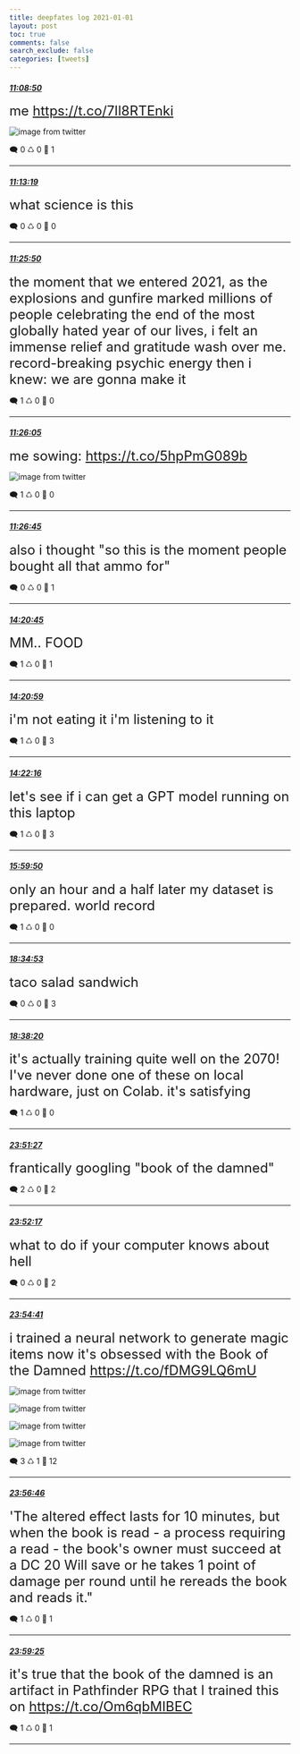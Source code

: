 ```yaml
---
title: deepfates log 2021-01-01
layout: post
toc: true
comments: false
search_exclude: false
categories: [tweets]
---
```



#### <a href = "https://twitter.com/deepfates/status/1345069485342879744">*11:08:50*</a>

<font size="5">me  https://t.co/7Il8RTEnki</font>

![image from twitter](/images/from_twitter/EqqlkZsVoAEFivK.jpg)


🗨️ 0 ♺ 0 🤍  1   

---
    
#### <a href = "https://twitter.com/deepfates/status/1345070613489061889">*11:13:19*</a>

<font size="5">what science is this</font>



🗨️ 0 ♺ 0 🤍  0   

---
    
#### <a href = "https://twitter.com/deepfates/status/1345073764631859200">*11:25:50*</a>

<font size="5">the moment that we entered 2021, as the explosions and gunfire marked millions of people celebrating the end of the most globally hated year of our lives,  i felt an immense relief and gratitude wash over me. record-breaking psychic energy  then i knew: we are gonna make it</font>



🗨️ 1 ♺ 0 🤍  0   

---
    
#### <a href = "https://twitter.com/deepfates/status/1345073827227680768">*11:26:05*</a>

<font size="5">me sowing:  https://t.co/5hpPmG089b</font>

![image from twitter](/images/from_twitter/EqqphG2VkAEVR4P.jpg)


🗨️ 1 ♺ 0 🤍  0   

---
    
#### <a href = "https://twitter.com/deepfates/status/1345073997176705025">*11:26:45*</a>

<font size="5">also i thought "so this is the moment people bought all that ammo for"</font>



🗨️ 0 ♺ 0 🤍  1   

---
    
#### <a href = "https://twitter.com/deepfates/status/1345117783856656384">*14:20:45*</a>

<font size="5">MM.. FOOD</font>



🗨️ 1 ♺ 0 🤍  1   

---
    
#### <a href = "https://twitter.com/deepfates/status/1345117843118043148">*14:20:59*</a>

<font size="5">i'm not eating it i'm listening to it</font>



🗨️ 1 ♺ 0 🤍  3   

---
    
#### <a href = "https://twitter.com/deepfates/status/1345118164552708097">*14:22:16*</a>

<font size="5">let's see if i can get a GPT model running on this laptop</font>



🗨️ 1 ♺ 0 🤍  3   

---
    
#### <a href = "https://twitter.com/deepfates/status/1345142718138343425">*15:59:50*</a>

<font size="5">only an hour and a half later my dataset is prepared. world record</font>



🗨️ 1 ♺ 0 🤍  0   

---
    
#### <a href = "https://twitter.com/deepfates/status/1345181739589595137">*18:34:53*</a>

<font size="5">taco salad sandwich</font>



🗨️ 0 ♺ 0 🤍  3   

---
    
#### <a href = "https://twitter.com/deepfates/status/1345182606279593985">*18:38:20*</a>

<font size="5">it's actually training quite well on the 2070!   I've never done one of these on local hardware, just on Colab. it's satisfying</font>



🗨️ 1 ♺ 0 🤍  0   

---
    
#### <a href = "https://twitter.com/deepfates/status/1345261405260247041">*23:51:27*</a>

<font size="5">frantically googling "book of the damned"</font>



🗨️ 2 ♺ 0 🤍  2   

---
    
#### <a href = "https://twitter.com/deepfates/status/1345261616216956929">*23:52:17*</a>

<font size="5">what to do if your computer knows about hell</font>



🗨️ 0 ♺ 0 🤍  2   

---
    
#### <a href = "https://twitter.com/deepfates/status/1345262217403400192">*23:54:41*</a>

<font size="5">i trained a neural network to generate  magic items  now it's obsessed with the Book of the Damned  https://t.co/fDMG9LQ6mU</font>

![image from twitter](/images/from_twitter/EqtU1cwVQAEa7VW.jpg)

![image from twitter](/images/from_twitter/EqtU17VUwAAC3Fh.jpg)

![image from twitter](/images/from_twitter/EqtU2R1UUAUHVrZ.jpg)

![image from twitter](/images/from_twitter/EqtU2pFUYAA0E9t.jpg)


🗨️ 3 ♺ 1 🤍  12   

---
    
#### <a href = "https://twitter.com/deepfates/status/1345262743763337216">*23:56:46*</a>

<font size="5">'The altered effect lasts for 10 minutes, but when the book is read - a process requiring a read - the book's owner must succeed at a DC 20 Will save or he takes 1 point of damage per round until he rereads the book and reads it."</font>



🗨️ 1 ♺ 0 🤍  1   

---
    
#### <a href = "https://twitter.com/deepfates/status/1345263408464031745">*23:59:25*</a>

<font size="5">it's true that the book of the damned is an artifact in Pathfinder RPG that I trained this on  https://t.co/Om6qbMIBEC</font>



🗨️ 1 ♺ 0 🤍  1   

---
    
            

